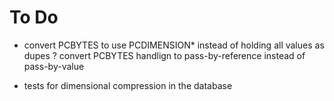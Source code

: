To Do
=====

- convert PCBYTES to use PCDIMENSION* instead of holding all values as dupes
? convert PCBYTES handlign to pass-by-reference instead of pass-by-value

- tests for dimensional compression in the database



